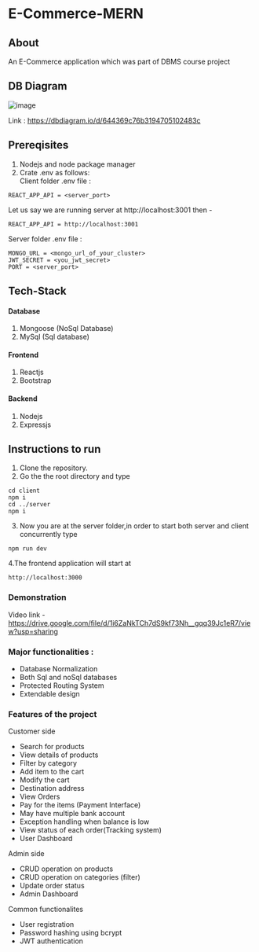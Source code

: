 # E-Commerce-MERN

## About
An E-Commerce application which was part of DBMS course project

## DB Diagram
![image](https://user-images.githubusercontent.com/80470843/234785779-070c2ff7-e6d3-4977-ae64-532be69f6495.png)

Link : https://dbdiagram.io/d/644369c76b3194705102483c

## Prereqisites
1. Nodejs and node package manager
2. Crate .env as follows:<br>
Client folder .env file : 
```
REACT_APP_API = <server_port>
```
Let us say we are running server at http://localhost:3001
then - 
```
REACT_APP_API = http://localhost:3001
```
Server folder .env file :
```
MONGO_URL = <mongo_url_of_your_cluster>
JWT_SECRET = <you_jwt_secret>
PORT = <server_port>
```

## Tech-Stack
#### Database
1. Mongoose (NoSql Database)
2. MySql (Sql database)

#### Frontend
1. Reactjs
2. Bootstrap

#### Backend
1. Nodejs
2. Expressjs

## Instructions to run
1. Clone the repository.
2. Go the the root directory and type
```
cd client
npm i
cd ../server
npm i
```
3. Now you are at the server folder,in order to start both server and client concurrently type
```
npm run dev
```
4.The frontend application will start at 
```
http://localhost:3000
```
### Demonstration
Video link - https://drive.google.com/file/d/1i6ZaNkTCh7dS9kf73Nh__gqq39Jc1eR7/view?usp=sharing

### Major functionalities :
- Database Normalization
- Both Sql and noSql databases
- Protected Routing System
- Extendable design

### Features of the project
Customer side
- Search for products
- View details of products
- Filter by category
- Add item to the cart
- Modify the cart
- Destination address
- View Orders
- Pay for the items (Payment Interface)
- May have multiple bank account
- Exception handling when balance is low
- View status of each order(Tracking system)
- User Dashboard

Admin side
- CRUD operation on products
- CRUD operation on categories (filter)
- Update order status
- Admin Dashboard

Common functionalites
- User registration
- Password hashing using bcrypt
- JWT authentication
